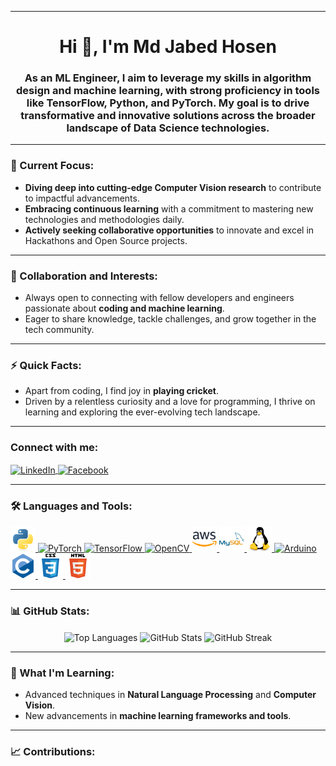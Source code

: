 
---

<h1 align="center">Hi 👋, I'm Md Jabed Hosen</h1>
<h3 align="center">As an ML Engineer, I aim to leverage my skills in algorithm design and machine learning, with strong proficiency in tools like TensorFlow, Python, and PyTorch. My goal is to drive transformative and innovative solutions across the broader landscape of Data Science technologies.</h3>

---

### 🚀 Current Focus:
- **Diving deep into cutting-edge Computer Vision research** to contribute to impactful advancements.
- **Embracing continuous learning** with a commitment to mastering new technologies and methodologies daily.
- **Actively seeking collaborative opportunities** to innovate and excel in Hackathons and Open Source projects.

---

### 🤝 Collaboration and Interests:
- Always open to connecting with fellow developers and engineers passionate about **coding and machine learning**.
- Eager to share knowledge, tackle challenges, and grow together in the tech community.

---

### ⚡ Quick Facts:
- Apart from coding, I find joy in **playing cricket**.
- Driven by a relentless curiosity and a love for programming, I thrive on learning and exploring the ever-evolving tech landscape.

---

### Connect with me:
<p align="left">
  <a href="https://linkedin.com/in/md-jabed-hosen-18099b16b/" target="_blank">
    <img align="center" src="https://raw.githubusercontent.com/rahuldkjain/github-profile-readme-generator/master/src/images/icons/Social/linked-in-alt.svg" alt="LinkedIn" height="30" width="40" />
  </a>
  <a href="https://fb.com/m.riyad1182" target="_blank">
    <img align="center" src="https://raw.githubusercontent.com/rahuldkjain/github-profile-readme-generator/master/src/images/icons/Social/facebook.svg" alt="Facebook" height="30" width="40" />
  </a>
</p>

---

### 🛠️ Languages and Tools:
<p align="left">
  <a href="https://www.python.org" target="_blank" rel="noreferrer">
    <img src="https://raw.githubusercontent.com/devicons/devicon/master/icons/python/python-original.svg" alt="Python" width="40" height="40"/>
  </a>
  <a href="https://pytorch.org/" target="_blank" rel="noreferrer">
    <img src="https://www.vectorlogo.zone/logos/pytorch/pytorch-icon.svg" alt="PyTorch" width="40" height="40"/>
  </a>
  <a href="https://www.tensorflow.org" target="_blank" rel="noreferrer">
    <img src="https://www.vectorlogo.zone/logos/tensorflow/tensorflow-icon.svg" alt="TensorFlow" width="40" height="40"/>
  </a>
  <a href="https://opencv.org/" target="_blank" rel="noreferrer">
    <img src="https://www.vectorlogo.zone/logos/opencv/opencv-icon.svg" alt="OpenCV" width="40" height="40"/>
  </a>
  <a href="https://aws.amazon.com" target="_blank" rel="noreferrer">
    <img src="https://raw.githubusercontent.com/devicons/devicon/master/icons/amazonwebservices/amazonwebservices-original-wordmark.svg" alt="AWS" width="40" height="40"/>
  </a>
  <a href="https://www.mysql.com/" target="_blank" rel="noreferrer">
    <img src="https://raw.githubusercontent.com/devicons/devicon/master/icons/mysql/mysql-original-wordmark.svg" alt="MySQL" width="40" height="40"/>
  </a>
  <a href="https://www.linux.org/" target="_blank" rel="noreferrer">
    <img src="https://raw.githubusercontent.com/devicons/devicon/master/icons/linux/linux-original.svg" alt="Linux" width="40" height="40"/>
  </a>
  <a href="https://www.arduino.cc/" target="_blank" rel="noreferrer">
    <img src="https://cdn.worldvectorlogo.com/logos/arduino-1.svg" alt="Arduino" width="40" height="40"/>
  </a>
  <a href="https://www.cprogramming.com/" target="_blank" rel="noreferrer">
    <img src="https://raw.githubusercontent.com/devicons/devicon/master/icons/c/c-original.svg" alt="C" width="40" height="40"/>
  </a>
  <a href="https://www.w3schools.com/css/" target="_blank" rel="noreferrer">
    <img src="https://raw.githubusercontent.com/devicons/devicon/master/icons/css3/css3-original-wordmark.svg" alt="CSS3" width="40" height="40"/>
  </a>
  <a href="https://www.w3.org/html/" target="_blank" rel="noreferrer">
    <img src="https://raw.githubusercontent.com/devicons/devicon/master/icons/html5/html5-original-wordmark.svg" alt="HTML5" width="40" height="40"/>
  </a>
</p>

---

### 📊 GitHub Stats:
<p align="center">
  <img align="center" src="https://github-readme-stats.vercel.app/api/top-langs?username=mjabed3834&show_icons=true&locale=en&layout=compact" alt="Top Languages" />
  <img align="center" src="https://github-readme-stats.vercel.app/api?username=mjabed3834&show_icons=true&locale=en" alt="GitHub Stats" />
  <img align="center" src="https://github-readme-streak-stats.herokuapp.com/?user=mjabed3834&" alt="GitHub Streak" />
</p>

---

### 🌱 What I'm Learning:
- Advanced techniques in **Natural Language Processing** and **Computer Vision**.
- New advancements in **machine learning frameworks and tools**.

---

### 📈 Contributions:
<!-- Uncomment the following line to use another GitHub Activity Graph service -->
<!-- <p align="center"> -->
<!--   <img align="center" src="https://github-readme-activity-graph.cyclic.app/graph?username=mjabed3834&theme=react-dark" alt="GitHub Activity Graph" /> -->
<!-- </p> -->
